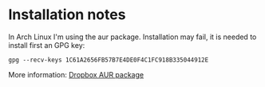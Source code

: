 # Installation notes

In Arch Linux I'm using the aur package. Installation may fail, it is needed to install first an GPG key:

```
gpg --recv-keys 1C61A2656FB57B7E4DE0F4C1FC918B335044912E
```

More information: [Dropbox AUR package](https://aur.archlinux.org/packages/dropbox/)
